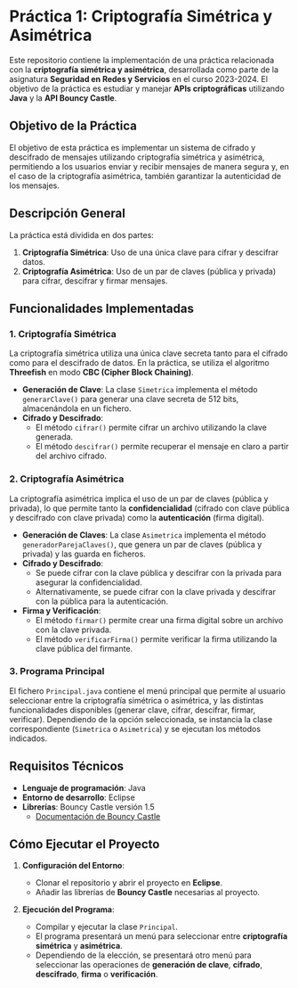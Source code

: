 # Práctica 1: Criptografía Simétrica y Asimétrica

Este repositorio contiene la implementación de una práctica relacionada con la **criptografía simétrica y asimétrica**, desarrollada como parte de la asignatura **Seguridad en Redes y Servicios** en el curso 2023-2024. El objetivo de la práctica es estudiar y manejar **APIs criptográficas** utilizando **Java** y la **API Bouncy Castle**.

## Objetivo de la Práctica

El objetivo de esta práctica es implementar un sistema de cifrado y descifrado de mensajes utilizando criptografía simétrica y asimétrica, permitiendo a los usuarios enviar y recibir mensajes de manera segura y, en el caso de la criptografía asimétrica, también garantizar la autenticidad de los mensajes.

## Descripción General

La práctica está dividida en dos partes:

1. **Criptografía Simétrica**: Uso de una única clave para cifrar y descifrar datos.
2. **Criptografía Asimétrica**: Uso de un par de claves (pública y privada) para cifrar, descifrar y firmar mensajes.

## Funcionalidades Implementadas

### 1. Criptografía Simétrica

La criptografía simétrica utiliza una única clave secreta tanto para el cifrado como para el descifrado de datos. En la práctica, se utiliza el algoritmo **Threefish** en modo **CBC (Cipher Block Chaining)**.

- **Generación de Clave**: La clase `Simetrica` implementa el método `generarClave()` para generar una clave secreta de 512 bits, almacenándola en un fichero.
- **Cifrado y Descifrado**:
  - El método `cifrar()` permite cifrar un archivo utilizando la clave generada.
  - El método `descifrar()` permite recuperar el mensaje en claro a partir del archivo cifrado.

### 2. Criptografía Asimétrica

La criptografía asimétrica implica el uso de un par de claves (pública y privada), lo que permite tanto la **confidencialidad** (cifrado con clave pública y descifrado con clave privada) como la **autenticación** (firma digital).

- **Generación de Claves**: La clase `Asimetrica` implementa el método `generadorParejaClaves()`, que genera un par de claves (pública y privada) y las guarda en ficheros.
- **Cifrado y Descifrado**:
  - Se puede cifrar con la clave pública y descifrar con la privada para asegurar la confidencialidad.
  - Alternativamente, se puede cifrar con la clave privada y descifrar con la pública para la autenticación.
- **Firma y Verificación**:
  - El método `firmar()` permite crear una firma digital sobre un archivo con la clave privada.
  - El método `verificarFirma()` permite verificar la firma utilizando la clave pública del firmante.

### 3. Programa Principal

El fichero `Principal.java` contiene el menú principal que permite al usuario seleccionar entre la criptografía simétrica o asimétrica, y las distintas funcionalidades disponibles (generar clave, cifrar, descifrar, firmar, verificar). Dependiendo de la opción seleccionada, se instancia la clase correspondiente (`Simetrica` o `Asimetrica`) y se ejecutan los métodos indicados.

## Requisitos Técnicos

- **Lenguaje de programación**: Java
- **Entorno de desarrollo**: Eclipse
- **Librerías**: Bouncy Castle versión 1.5
  - [Documentación de Bouncy Castle](https://www.bouncycastle.org/docs/docs1.5on/index.html)

## Cómo Ejecutar el Proyecto

1. **Configuración del Entorno**:
   - Clonar el repositorio y abrir el proyecto en **Eclipse**.
   - Añadir las librerías de **Bouncy Castle** necesarias al proyecto.
  
2. **Ejecución del Programa**:
   - Compilar y ejecutar la clase `Principal`.
   - El programa presentará un menú para seleccionar entre **criptografía simétrica** y **asimétrica**.
   - Dependiendo de la elección, se presentará otro menú para seleccionar las operaciones de **generación de clave**, **cifrado**, **descifrado**, **firma** o **verificación**.


